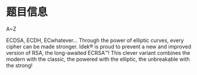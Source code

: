 # 题目信息

A~Z

ECDSA, ECDH, ECwhatever... Through the power of elliptic curves, every cipher can be made stronger. Idek️️️®️ is proud to prevent a new and improved version of RSA, the long-awaited ECRSA™️! This clever variant combines the modern with the classic, the powered with the elliptic, the unbreakable with the strong!

